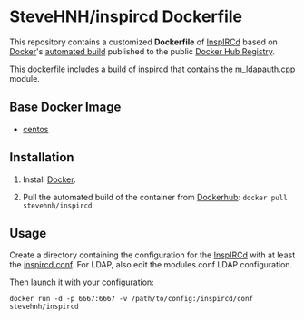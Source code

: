 # SteveHNH/inspircd Dockerfile

This repository contains a customized **Dockerfile** of [InspIRCd](http://www.inspircd.org/) based on [Docker](https://www.docker.com/)'s [automated build](https://registry.hub.docker.com/u/luzifer/inspircd/) published to the public [Docker Hub Registry](https://registry.hub.docker.com/).

This dockerfile includes a build of inspircd that contains the m_ldapauth.cpp module.

## Base Docker Image

- [centos](https://registry.hub.docker.com/_/centos/)

## Installation

1. Install [Docker](https://www.docker.com/).

2. Pull the automated build of the container from [Dockerhub](http://www.dockerhub.com): `docker pull stevehnh/inspircd`

## Usage

Create a directory containing the configuration for the [InspIRCd](http://www.inspircd.org/) with at least the [inspircd.conf](https://github.com/inspircd/inspircd/blob/master/docs/conf/inspircd.conf.example). For LDAP, also edit the modules.conf LDAP configuration.

Then launch it with your configuration:

```
docker run -d -p 6667:6667 -v /path/to/config:/inspircd/conf stevehnh/inspircd
```

